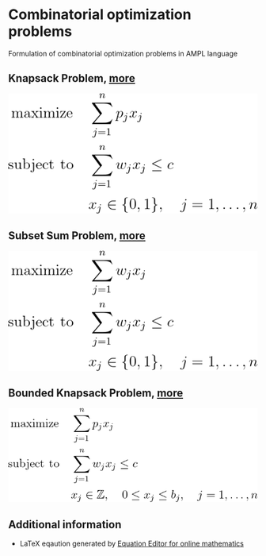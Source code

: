# Combinatorial optimization problems


Formulation of combinatorial optimization problems in AMPL language


## Knapsack Problem, [more](./01-knapsack-problem/README.md)
![Knapsack problem](./01-knapsack-problem/problem.png)


## Subset Sum Problem, [more](./02-subset-sum-problem/README.md)
![Subset Sum Problem](./02-subset-sum-problem/problem.png)


## Bounded Knapsack Problem, [more](./03-bounded-knapsack-problem/README.md)
![Bounded Knapsack Problem](./03-bounded-knapsack-problem/problem.png)


## Additional information

- LaTeX eqaution generated by [Equation Editor for online mathematics](https://editor.codecogs.com/)


